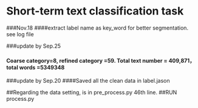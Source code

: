 # Short-term text classification task
###Nov.18
####extract label name as key_word for better segmentation. see log file


###update by Sep.25
#### Coarse category=8, refined category =59. Total text number = 409,871，total words =5349348


###update by Sep.20
####Saved all the clean data in label.jason

##Regarding the data setting, is in pre_process.py 46th line.
##RUN process.py
